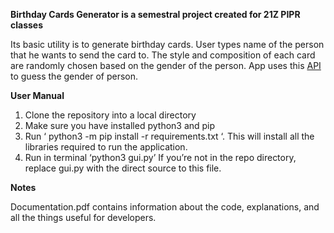 **Birthday Cards Generator is a semestral project created for 21Z PIPR classes**

Its basic utility is to generate birthday cards. User types name of the person that he wants to send the card to. The style and composition of each card are randomly chosen based on the gender of the person.
App uses this <a href=”https://genderize.io/”>API</a> to guess the gender of person.

**User Manual**
1) Clone the repository into a local directory
2) Make sure you have installed python3 and pip
3) Run ‘ python3 -m pip install -r requirements.txt ‘.
This will install all the libraries required to run the application.
4) Run in terminal ‘python3 gui.py’
If you’re not in the repo directory, replace gui.py with the direct source to this file.

**Notes**

Documentation.pdf contains information about the code, explanations, and all the things useful for developers.
